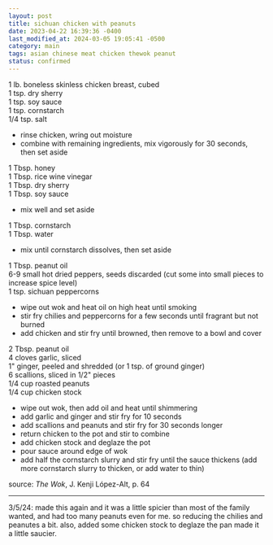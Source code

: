 ```yaml
---
layout: post
title: sichuan chicken with peanuts
date: 2023-04-22 16:39:36 -0400
last_modified_at: 2024-03-05 19:05:41 -0500
category: main
tags: asian chinese meat chicken thewok peanut
status: confirmed
---
```


1 lb. boneless skinless chicken breast, cubed  
1 tsp. dry sherry  
1 tsp. soy sauce  
1 tsp. cornstarch  
1/4 tsp. salt  
* rinse chicken, wring out moisture
* combine with remaining ingredients, mix vigorously for 30 seconds, then set aside

1 Tbsp. honey  
1 Tbsp. rice wine vinegar  
1 Tbsp. dry sherry  
1 Tbsp. soy sauce  
* mix well and set aside

1 Tbsp. cornstarch  
1 Tbsp. water  
* mix until cornstarch dissolves, then set aside

1 Tbsp. peanut oil  
6-9 small hot dried peppers, seeds discarded (cut some into small pieces to increase
  spice level)  
1 tsp. sichuan peppercorns  
* wipe out wok and heat oil on high heat until smoking
* stir fry chilies and peppercorns for a few seconds until fragrant but not burned
* add chicken and stir fry until browned, then remove to a bowl and cover

2 Tbsp. peanut oil  
4 cloves garlic, sliced  
1" ginger, peeled and shredded (or 1 tsp. of ground ginger)  
6 scallions, sliced in 1/2" pieces  
1/4 cup roasted peanuts  
1/4 cup chicken stock
* wipe out wok, then add oil and heat until shimmering
* add garlic and ginger and stir fry for 10 seconds
* add scallions and peanuts and stir fry for 30 seconds longer
* return chicken to the pot and stir to combine
* add chicken stock and deglaze the pot
* pour sauce around edge of wok
* add half the cornstarch slurry and stir fry until the sauce thickens (add more
  cornstarch slurry to thicken, or add water to thin)

source: *The Wok*, J. Kenji López-Alt, p. 64

---

3/5/24: made this again and it was a little spicier than most of the family wanted,
and had too many peanuts even for me. so reducing the chilies and peanutes a bit.
also, added some chicken stock to deglaze the pan made it a little saucier.
